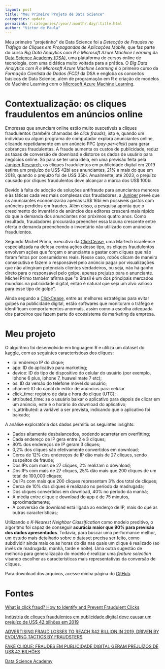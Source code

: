 ```yaml
---
layout: post
title: "Meu Primeiro Projeto de Data Science"
categories: update
permalink: /:categories/:year/:month/:day/:title.html
author: "Victor de Paula"
---
```


Meu primeiro "projetinho" de Data Science foi a *Detecção de Fraudes no Tráfego de Cliques em Propagandas de Aplicações Mobile*, que faz parte do curso *Big Data Analytics com R e Microsoft Azure Machine Learning* da [Data Science Academy (DSA)](https://www.datascienceacademy.com.br/), uma plataforma de cursos online de tecnologia, com uma didática muito voltada para a prática. O *Big Data Analytics com R e Microsoft Azure Machine Learning* é o primeiro curso da *Formação Cientista de Dados (FCD)* da DSA e engloba os conceitos básicos de Data Science, além de programação em R e criação de modelos de Machine Learning com o [Microsoft Azure Machine Learning](https://azure.microsoft.com/pt-br/services/machine-learning/).

# Contextualização: os cliques fraudulentos em anúncios online

Empresas que anunciam online estão muito suscetíveis a cliques fraudulentos (também chamadas de *click frauds*), isto é, quando um indivíduo ou algum programa de computador explora anunciantes online, clicando repetidamente em um anúncio PPC (*pay-per-click*) para gerar cobranças fraudulentas. A fraude aumenta os custos de publicidade, reduz as taxas de conversão de download e distorce os dados de usuário para negócios online. Só para se ter uma ideia, em uma previsão feita pela [Juniper Research](https://www.juniperresearch.com/home), os cliques fraudulentos em publicidade digital em 2019 estima um prejuízo de US$ 42bi aos anunciantes, 21% a mais do que em 2018, quando o prejuízo foi de US$ 35bi. Anualmente, até 2023, o prejuízo causado por cliques fraudulentos deve alcançar a marca dos US$ 100bi.

Devido à falta de adoção de soluções antifraude para anunciantes menores e às táticas cada vez mais complexas dos fraudadores, a [Juniper](https://www.juniperresearch.com/home) prevê que os anunciantes economizarão apenas US$ 16bi em possíveis gastos com anúncios perdidos em fraudes. Além disso, a pesquisa aponta que o crescimento do inventário de anúncios dos editores crescerá mais rápido do que a demanda dos anunciantes nos próximos quatro anos. Como resultado, fraudadores procurarão preencher essa lacuna crescente entre oferta e demanda preenchendo o inventário não utilizado com anúncios fraudulentos.

Segundo Michel Primo, executivo da [ClickCease](https://clickcease.com.br/?tap_a=54098-332c74&tap_s=573603-0d13ff), uma Martech israelense especializada na defesa contra ações desse tipo, os cliques fraudulentos envolvem ações que forçam o anunciante a gastar com cliques que não foram feitos por consumidores reais. Nesse caso, robôs clicam de maneira consecutiva e fazem o responsável pelo anúncio pagar por visualizações que não atingiram potenciais clientes verdadeiros, ou seja, não há ganho direto para o responsável pelo golpe, apenas prejuízo para o anunciante. Michel Primo também afirma que "o Brasil é um dos principais mercados mundiais na publicidade digital, então é natural que seja um alvo valioso para esse tipo de golpe".

Ainda segundo a [ClickCease](https://clickcease.com.br/?tap_a=54098-332c74&tap_s=573603-0d13ff), entre as melhores estratégias para evitar golpes na publicidade digital, estão softwares que monitoram o tráfego e identificam comportamentos anormais, assim como a escolha adequada dos parceiros que fazem parte do ecossistema de marketing da empresa.

# Meu projeto

O algoritmo foi desenvolvido em linguagem R e utiliza um dataset do [kaggle](https://www.kaggle.com/c/talkingdata-adtracking-fraud-detection/data), com as seguintes características dos cliques:

* ip: endereço IP do clique;
* app: ID do aplicativo para marketing;
* device: ID do tipo de dispositivo do celular do usuário (por exemplo, iphone 6 plus, iphone 7, huawei
mate 7 etc);
* os: ID da versão do telefone móvel do usuário;
* channel: ID do canal do editor de anúncios para celular
* click_time: registro de data e hora do clique (UTC);
* attributed_time: se o usuário baixar o aplicativo para depois de clicar em um anúncio, este é o horário
do download do aplicativo;
* is_attributed: a variável a ser prevista, indicando que o aplicativo foi baixado;

A análise exploratória dos dados permitiu os seguintes insights:

* Dados altamente desbalancedos, podendo acarretar em overfitting;
* Cada endereço de IP gera entre 2 e 3 cliques;
* 80% dos endereços de IP geram 3 cliques;
* 0,2% dos cliques são efetivamente convertidos em download;
* Cerca de 12% dos endereços de IP dão mais de 27 cliques, sendo suspeitos de fraude;
* Dos IPs com mais de 27 cliques, 2% realizam o download;
* Dos IPs com mais de 27 cliques, 25% dão mais que 200 cliques de um total de 100,000 cliques;
* Os IPs com mais que 200 cliques representam 3% dos total de cliques;
* Cerca de 10% dos cliques é realizado no período da madrugada;
* Dos cliques convertidos em download, 40% no período da manhã;
* A média entre clique e download do app é de 75 minutos, aproximadamente;
* A conversão de download está ligada ao enderço de IP, mais do que as outras características;

Utilizando o *K-Nearest Neighbor Classification* como modelo preditivo, o algoritmo foi capaz de conseguir **acurácia maior que 90% para previsão dos dados apresentados**. Todavia, para buscar uma performance melhor, um estudo mais detalhado sobre o dataset precisa ser feito, como subdividir ainda mais os as horas do dia nas quais um clique é realizado (ao invés de madrugada, manhã, tarde e noite). Uma outra sugestão de melhoria para generalização do modelo é realizar uma *feature selection* visando escolher as características mais representativas da conversão de cliques.

Para download dos arquivos, acesse minha página do [GitHub](https://github.com/victordp/projeto-dsa-01).

# Fontes

[What is click fraud? How to Identify and Prevent Fraudulent Clicks](https://www.bigcommerce.com/ecommerce-answers/what-is-click-fraud-identify-and-prevent-fraudulent-clicks/)

[Indústria de cliques fraudulentos em publicidade digital deve causar um prejuízo de US$ 42 bilhões em 2019](https://www.brasil61.com/noticias/industria-de-cliques-fraudulentos-em-publicidade-digital-deve-causar-um-prejuizo-de-us-42-bilhoes-em-2019-pran197702)

[ADVERTISING FRAUD LOSSES TO REACH $42 BILLION IN 2019, DRIVEN BY EVOLVING TACTICS BY FRAUDSTERS](https://www.juniperresearch.com/press/press-releases/advertising-fraud-losses-to-reach-42-bn-2019)

[FAKE CLIQUE: FRAUDES EM PUBLICIDADE DIGITAL GERAM PREJUÍZOS DE US$ 42 BILHÕES](https://blogdochicopereira.com/web/fake-clique-fraudes-em-publicidade-digital-geram-prejuizos-de-us-42-bilhoes/)

[Data Science Academy](https://www.datascienceacademy.com.br/)